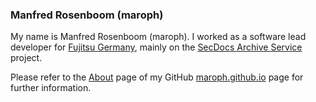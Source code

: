 ### Manfred Rosenboom (maroph)
My name is Manfred Rosenboom (maroph). I worked as a
software lead developer for 
[Fujitsu Germany](https://global.fujitsu/de-de), mainly on the
[SecDocs Archive Service](https://www.fujitsu.com/de/products/computing/servers/mainframe/bs2000/ccp/) 
project.

Please refer to the 
[About](https://maroph.github.io/info/about.html)
page of my GitHub 
[maroph.github.io](https://maroph.github.io/)
page for further information.
